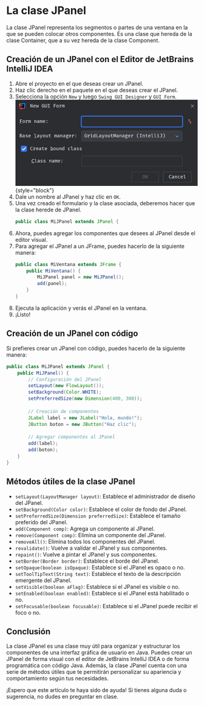 # La clase JPanel

La clase JPanel representa los segmentos o partes de una ventana en la que se pueden colocar otros componentes. Es una
clase que hereda de la clase Container, que a su vez hereda de la clase Component.

## Creación de un JPanel con el Editor de JetBrains IntelliJ IDEA

1. Abre el proyecto en el que deseas crear un JPanel.
2. Haz clic derecho en el paquete en el que deseas crear el JPanel.
3. Selecciona la opción `New` y luego `Swing GUI Designer` y `GUI Form`.
   ![new_gui_form.png](..%2Fimages%2Fnew_gui_form.png){style="block"}
4. Dale un nombre al JPanel y haz clic en `OK`.
5. Una vez creado el formulario y la clase asociada, deberemos hacer que la clase herede de JPanel.
   ```java
   public class MiJPanel extends JPanel {
   ```
6. Ahora, puedes agregar los componentes que desees al JPanel desde el editor visual.
7. Para agregar el JPanel a un JFrame, puedes hacerlo de la siguiente manera:
   ```java
   public class MiVentana extends JFrame {
       public MiVentana() {
           MiJPanel panel = new MiJPanel();
           add(panel);
       }
   }
   ```
8. Ejecuta la aplicación y verás el JPanel en la ventana.
9. ¡Listo!

## Creación de un JPanel con código

Si prefieres crear un JPanel con código, puedes hacerlo de la siguiente manera:

```java
public class MiJPanel extends JPanel {
    public MiJPanel() {
        // Configuración del JPanel
        setLayout(new FlowLayout());
        setBackground(Color.WHITE);
        setPreferredSize(new Dimension(400, 300));

        // Creación de componentes
        JLabel label = new JLabel("Hola, mundo!");
        JButton boton = new JButton("Haz clic");

        // Agregar componentes al JPanel
        add(label);
        add(boton);
    }
}
```

## Métodos útiles de la clase JPanel

- `setLayout(LayoutManager layout)`: Establece el administrador de diseño del JPanel.
- `setBackground(Color color)`: Establece el color de fondo del JPanel.
- `setPreferredSize(Dimension preferredSize)`: Establece el tamaño preferido del JPanel.
- `add(Component comp)`: Agrega un componente al JPanel.
- `remove(Component comp)`: Elimina un componente del JPanel.
- `removeAll()`: Elimina todos los componentes del JPanel.
- `revalidate()`: Vuelve a validar el JPanel y sus componentes.
- `repaint()`: Vuelve a pintar el JPanel y sus componentes.
- `setBorder(Border border)`: Establece el borde del JPanel.
- `setOpaque(boolean isOpaque)`: Establece si el JPanel es opaco o no.
- `setToolTipText(String text)`: Establece el texto de la descripción emergente del JPanel.
- `setVisible(boolean aFlag)`: Establece si el JPanel es visible o no.
- `setEnabled(boolean enabled)`: Establece si el JPanel está habilitado o no.
- `setFocusable(boolean focusable)`: Establece si el JPanel puede recibir el foco o no.

## Conclusión

La clase JPanel es una clase muy útil para organizar y estructurar los componentes de una interfaz gráfica de usuario en
Java. Puedes crear un JPanel de forma visual con el editor de JetBrains IntelliJ IDEA o de forma programática con código
Java. Además, la clase JPanel cuenta con una serie de métodos útiles que te permitirán personalizar su apariencia y
comportamiento según tus necesidades.

¡Espero que este artículo te haya sido de ayuda! Si tienes alguna duda o sugerencia, no dudes en preguntar en clase.